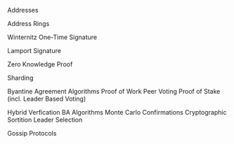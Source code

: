 Addresses

Address Rings

Winternitz One-Time Signature

Lamport Signature

Zero Knowledge Proof

Sharding

Byantine Agreement Algorithms
    Proof of Work
    Peer Voting
    Proof of Stake (incl. Leader Based Voting)

Hybrid Verfication BA Algorithms
    Monte Carlo Confirmations
    Cryptographic Sortition
    Leader Selection

Gossip Protocols
